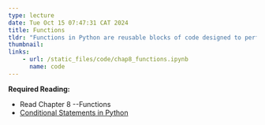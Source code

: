 ```yaml
---
type: lecture
date: Tue Oct 15 07:47:31 CAT 2024
title: Functions
tldr: "Functions in Python are reusable blocks of code designed to perform specific tasks. They help organize code, promote reusability, and follow the DRY (Don't Repeat Yourself) principle.."
thumbnail: 
links: 
    - url: /static_files/code/chap8_functions.ipynb
      name: code
---
```

**Required Reading:**
- Read Chapter 8 --Functions
- [Conditional Statements in Python](https://realpython.com/python-conditional-statements/)





